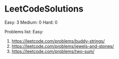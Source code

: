 # LeetCodeSolutions
Easy: 3
Medium: 0
Hard: 0

Problems list:
Easy:
1. https://leetcode.com/problems/buddy-strings/
2. https://leetcode.com/problems/jewels-and-stones/
3. https://leetcode.com/problems/two-sum/
